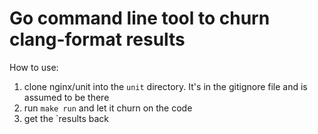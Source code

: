 # Go command line tool to churn clang-format results

How to use:

1. clone nginx/unit into the `unit` directory. It's in the gitignore file and is assumed to be there
2. run `make run` and let it churn on the code
3. get the `results back
